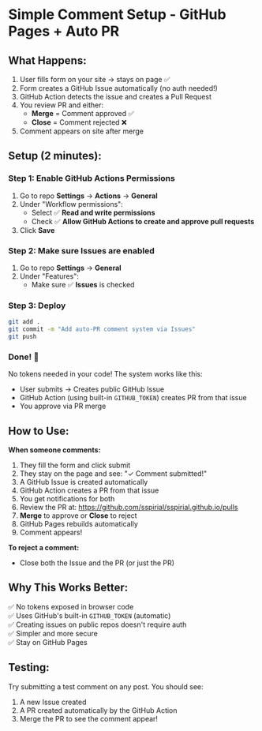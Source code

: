 # Simple Comment Setup - GitHub Pages + Auto PR

## What Happens:
1. User fills form on your site → stays on page ✅
2. Form creates a GitHub Issue automatically (no auth needed!)
3. GitHub Action detects the issue and creates a Pull Request
4. You review PR and either:
   - **Merge** = Comment approved ✅
   - **Close** = Comment rejected ❌
5. Comment appears on site after merge

## Setup (2 minutes):

### Step 1: Enable GitHub Actions Permissions

1. Go to repo **Settings** → **Actions** → **General**
2. Under "Workflow permissions":
   - Select ✅ **Read and write permissions**
   - Check ✅ **Allow GitHub Actions to create and approve pull requests**
3. Click **Save**

### Step 2: Make sure Issues are enabled

1. Go to repo **Settings** → **General**
2. Under "Features":
   - Make sure ✅ **Issues** is checked

### Step 3: Deploy

```bash
git add .
git commit -m "Add auto-PR comment system via Issues"
git push
```

### Done! 🎉

No tokens needed in your code! The system works like this:
- User submits → Creates public GitHub Issue
- GitHub Action (using built-in `GITHUB_TOKEN`) creates PR from that issue
- You approve via PR merge

## How to Use:

**When someone comments:**
1. They fill the form and click submit
2. They stay on the page and see: "✓ Comment submitted!"
3. A GitHub Issue is created automatically
4. GitHub Action creates a PR from that issue
5. You get notifications for both
6. Review the PR at: https://github.com/sspirial/sspirial.github.io/pulls
7. **Merge** to approve or **Close** to reject
8. GitHub Pages rebuilds automatically
9. Comment appears!

**To reject a comment:**
- Close both the Issue and the PR (or just the PR)

## Why This Works Better:

✅ No tokens exposed in browser code  
✅ Uses GitHub's built-in `GITHUB_TOKEN` (automatic)  
✅ Creating issues on public repos doesn't require auth  
✅ Simpler and more secure  
✅ Stay on GitHub Pages  

## Testing:

Try submitting a test comment on any post. You should see:
1. A new Issue created
2. A PR created automatically by the GitHub Action
3. Merge the PR to see the comment appear!
